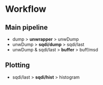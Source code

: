 # Workflow

## Main pipeline
- dump > **unwrapper** > unwDump
- unwDump > **sqdi/dump** > sqdi/last
- unwDump & sqdi/last > **buffer** > buff/msd

## Plotting
- sqdi/last > **sqdi/hist** > histogram
